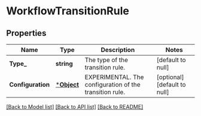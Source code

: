 # WorkflowTransitionRule

## Properties
Name | Type | Description | Notes
------------ | ------------- | ------------- | -------------
**Type_** | **string** | The type of the transition rule. | [default to null]
**Configuration** | [***Object**](.md) | EXPERIMENTAL. The configuration of the transition rule. | [optional] [default to null]

[[Back to Model list]](../README.md#documentation-for-models) [[Back to API list]](../README.md#documentation-for-api-endpoints) [[Back to README]](../README.md)

